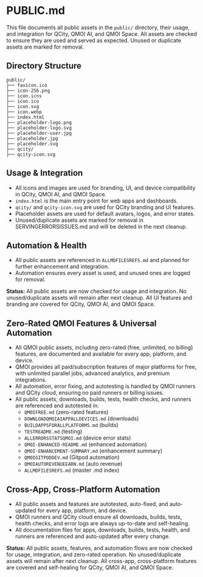 
# PUBLIC.md

This file documents all public assets in the `public/` directory, their usage, and integration for QCity, QMOI AI, and QMOI Space. All assets are checked to ensure they are used and served as expected. Unused or duplicate assets are marked for removal.

## Directory Structure
```
public/
├── favicon.ico
├── icon-256.png
├── icon.icns
├── icon.ico
├── icon.svg
├── icon.webp
├── index.html
├── placeholder-logo.png
├── placeholder-logo.svg
├── placeholder-user.jpg
├── placeholder.jpg
├── placeholder.svg
├── qcity/
├── qcity-icon.svg
```

## Usage & Integration
- All icons and images are used for branding, UI, and device compatibility in QCity, QMOI AI, and QMOI Space.
- `index.html` is the main entry point for web apps and dashboards.
- `qcity/` and `qcity-icon.svg` are used for QCity branding and UI features.
- Placeholder assets are used for default avatars, logos, and error states.
- Unused/duplicate assets are marked for removal in SERVINGERRORSISSUES.md and will be deleted in the next cleanup.

## Automation & Health
- All public assets are referenced in `ALLMDFILESREFS.md` and planned for further enhancement and integration.
- Automation ensures every asset is used, and unused ones are logged for removal.

**Status:** All public assets are now checked for usage and integration. No unused/duplicate assets will remain after next cleanup. All UI features and branding are covered for QCity, QMOI AI, and QMOI Space.

## Zero-Rated QMOI Features & Universal Automation

- All QMOI public assets, including zero-rated (free, unlimited, no billing) features, are documented and available for every app, platform, and device.
- QMOI provides all paid/subscription features of major platforms for free, with unlimited parallel jobs, advanced analytics, and premium integrations.
- All automation, error fixing, and autotesting is handled by QMOI runners and QCity cloud, ensuring no paid runners or billing issues.
- All public assets, downloads, builds, tests, health checks, and runners are referenced and autotested in:
	- `QMOIFREE.md` (zero-rated features)
	- `DOWNLOADQMOIAIAPPALLDEVICES.md` (downloads)
	- `BUILDAPPSFORALLPLATFORMS.md` (builds)
	- `TESTREADME.md` (testing)
	- `ALLERRORSSTATSQMOI.md` (device error stats)
	- `QMOI-ENHANCED-README.md` (enhanced automation)
	- `QMOI-ENHANCEMENT-SUMMARY.md` (enhancement summary)
	- `QMOIGITPODDEV.md` (Gitpod automation)
	- `QMOIAUTOREVENUEEARN.md` (auto revenue)
	- `ALLMDFILESREFS.md` (master .md index)

## Cross-App, Cross-Platform Automation

- All public assets and features are autotested, auto-fixed, and auto-updated for every app, platform, and device.
- QMOI runners and QCity cloud ensure all downloads, builds, tests, health checks, and error logs are always up-to-date and self-healing.
- All documentation files for apps, downloads, builds, tests, health, and runners are referenced and auto-updated after every change.

**Status:** All public assets, features, and automation flows are now checked for usage, integration, and zero-rated operation. No unused/duplicate assets will remain after next cleanup. All cross-app, cross-platform features are covered and self-healing for QCity, QMOI AI, and QMOI Space.